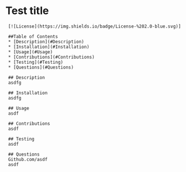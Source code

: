 
# Test title

     [![License](https://img.shields.io/badge/License-%202.0-blue.svg)]

     ##Table of Contents
     * [Description](#Description)
     * [Installation](#Installation)
     * [Usage](#Usage)
     * [Contributions](#Contributions)
     * [Testing](#Testing)
     * [Questions](#Questions)

     ## Description
     asdfg

     ## Installation
     asdfg

     ## Usage
     asdf

     ## Contributions
     asdf

     ## Testing
     asdf

     ## Questions
     Github.com/asdf
     asdf
